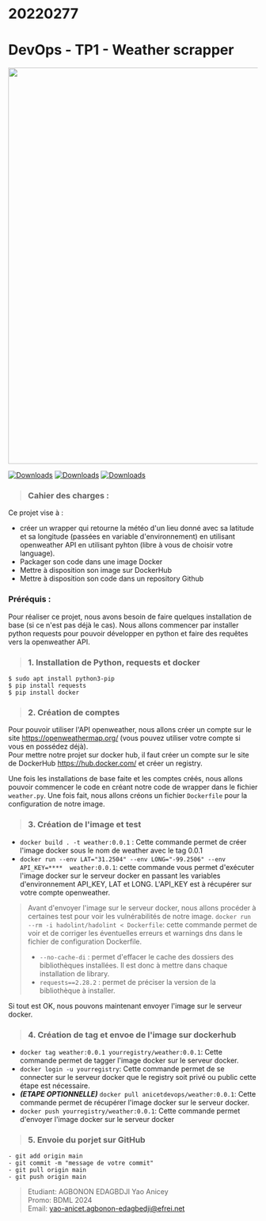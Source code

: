 # 20220277

# DevOps - TP1 - Weather scrapper

<image src="https://bmu-verlag.de/wp-content/uploads/docker.jpeg" width=800 center>

[![Downloads](https://static.pepy.tech/personalized-badge/docker?period=month&units=international_system&left_color=blue&right_color=yellow&left_text=docker)](https://pepy.tech/project/docker)   [![Downloads](https://static.pepy.tech/personalized-badge/requests?period=month&units=international_system&left_color=brightgreen&right_color=orange&left_text=requests)](https://pepy.tech/project/requests) [![Downloads](https://static.pepy.tech/personalized-badge/openweather?period=month&units=international_system&left_color=blue&right_color=green&left_text=openweather)](https://pepy.tech/project/openweather)

  
> ### **Cahier des charges** : 
Ce projet vise à :
- créer un wrapper qui retourne la météo d'un lieu donné avec sa latitude et sa longitude (passées en variable d'environnement) en utilisant openweather API en utilisant pyhton (libre à vous de choisir votre language).
- Packager son code dans une image Docker
- Mettre à disposition son image sur DockerHub
- Mettre à disposition son code dans un repository Github

### **Préréquis** :
Pour réaliser ce projet, nous avons besoin de faire quelques installation de base (si ce n'est pas déjà le cas). Nous allons commencer par installer python requests pour pouvoir développer en python et faire des requêtes vers la openweather API.
> ### **1. Installation de Python, requests et docker**
```
$ sudo apt install python3-pip
$ pip install requests
$ pip install docker
```

> ### **2. Création de comptes**
Pour pouvoir utiliser l'API openweather, nous allons créer un compte sur le site https://openweathermap.org/ (vous pouvez utiliser votre compte si vous en possédez déjà). \
Pour mettre notre projet sur docker hub, il faut créer un compte sur le site de DockerHub https://hub.docker.com/ et créer un registry.

Une fois les installations de base faite et les comptes créés, nous allons pouvoir commencer le code en créant notre code de wrapper dans le fichier `weather.py`. Une fois fait, nous allons créons un fichier `Dockerfile` pour la configuration de notre image.

> ### **3. Création de l'image et test**
- `docker build . -t weather:0.0.1` : Cette commande permet de créer l'image docker sous le nom de weather avec le tag 0.0.1
- `docker run --env LAT="31.2504" --env LONG="-99.2506" --env API_KEY=****  weather:0.0.1`: cette commande vous permet d'exécuter l'image docker sur le serveur docker en passant les variables d'environnement API_KEY, LAT et LONG. L'API_KEY est à récupérer sur votre compte openweather.

> Avant d'envoyer l'image sur le serveur docker, nous allons procéder à certaines test pour voir les vulnérabilités de notre image.
> `docker run --rm -i hadolint/hadolint < Dockerfile`: cette commande permet de voir et de corriger les éventuelles erreurs et warnings dns dans le fichier de configuration Dockerfile.
> - `--no-cache-di` : permet d'effacer le cache des dossiers des bibliothèques installées. Il est donc à mettre dans chaque installation de library.
> - `requests==2.28.2` : permet de préciser la version de la bibliothèque à installer.

Si tout est OK, nous pouvons maintenant envoyer l'image sur le serveur docker.

> ### **4. Création de tag et envoe de l'image sur dockerhub**
- `docker tag weather:0.0.1 yourregistry/weather:0.0.1`: Cette commande permet de tagger l'image docker sur le serveur docker.
- `docker login -u yourregistry`: Cette commande permet de se connecter sur le serveur docker que le registry soit privé ou public cette étape est nécessaire.
- ***(ETAPE OPTIONNELLE)*** `docker pull anicetdevops/weather:0.0.1`: Cette commande permet de récupérer l'image docker sur le serveur docker.
- `docker push yourregistry/weather:0.0.1`: Cette commande permet d'envoyer l'image docker sur le serveur docker

> ### **5. Envoie du porjet sur GitHub**
```
- git add origin main
- git commit -m "message de votre commit"
- git pull origin main
- git push origin main
```
>
> Etudiant: AGBONON EDAGBDJI Yao Anicey \
> Promo: BDML 2024 \
> Email: yao-anicet.agbonon-edagbedji@efrei.net
>
